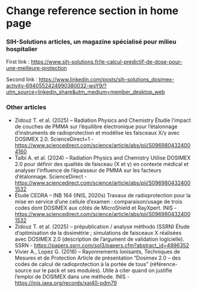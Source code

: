 # Change reference section in home page


### SIH-Solutions articles, un magazine spécialisé pour milieu hospitalier

First link : https://www.sih-solutions.fr/le-calcul-predictif-de-dose-pour-une-meilleure-protection

Second link :
https://www.linkedin.com/posts/sih-solutions_dosimex-activity-6940552424990380032-wsY9/?utm_source=linkedin_share&utm_medium=member_desktop_web

### Other articles

-   Zidouz T. et al. (2025) – Radiation Physics and Chemistry
    Étudie l’impact de couches de PMMA sur l’équilibre électronique pour l’étalonnage d’instruments de radioprotection et modélise les faisceaux X/γ avec DOSIMEX 2.0. ScienceDirect+1 - https://www.sciencedirect.com/science/article/abs/pii/S0969804324004160
-   Talbi A. et al. (2024) – Radiation Physics and Chemistry
    Utilise DOSIMEX 2.0 pour définir des qualités de faisceau (X et γ) en contexte médical et analyser l’influence de l’épaisseur de PMMA sur les facteurs d’étalonnage. ScienceDirect - https://www.sciencedirect.com/science/article/abs/pii/S0969804324001532
-   Étude CEDRA – INB 164 (INIS, 2020s)
    Travaux de radioprotection pour la mise en service d’une cellule d’examen : comparaison/usage de trois codes dont DOSIMEX aux côtés de MicroShield et RayXpert. INIS - https://www.sciencedirect.com/science/article/abs/pii/S0969804324001532
-   Zidouz T. et al. (2025) – prépublication / analyse méthodo (SSRN)
    Étude d’optimisation de la dosimétrie ; simulations de faisceaux X réalisées avec DOSIMEX 2.0 (description de l’argument de validation logicielle). SSRN - https://papers.ssrn.com/sol3/papers.cfm?abstract_id=4896352
-   Vivier A., Lopez G. (2016) – Rayonnements Ionisants, Techniques de Mesures et de Protection
    Article de présentation “Dosimex 2.0 – des codes de calcul de radioprotection à la portée de tous” (référence-source sur le pack et ses modules). Utile à citer quand on justifie l’emploi de DOSIMEX dans une méthode. INIS -https://inis.iaea.org/records/xaj40-pdm79